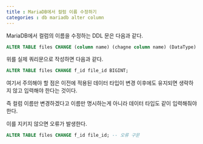 ```yaml
---
title : MariaDB에서 컬럼 이름 수정하기
categories : db mariadb alter column
---
```


MariaDB에서 컬럼의 이름을 수정하는 DDL 문은 다음과 같다.

~~~sql
ALTER TABLE files CHANGE (column name) (chagne column name) (DataType) (Constraints);
~~~

위를 실제 쿼리문으로 작성하면 다음과 같다.

~~~sql
ALTER TABLE files CHANGE f_id file_id BIGINT;
~~~

여기서 주의해야 할 점은 이전에 적용된 데이터 타입이 변경 이후에도 유지되면 생략하지 않고 입력해야 한다는 것이다.

즉 컬럼 이름만 변경하겠다고 이름만 명시하는게 아니라 데이터 타입도 같이 입력해줘야 한다.

이를 지키지 않으면 오류가 발생한다.

~~~sql
ALTER TABLE files CHANGE f_id file_id; -- 오류 구문
~~~